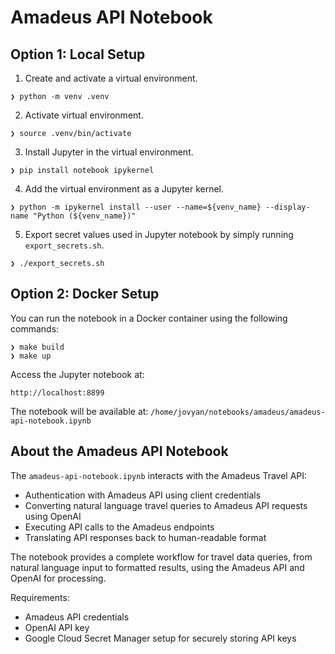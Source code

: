 # Amadeus API Notebook

## Option 1: Local Setup

1. Create and activate a virtual environment.
```
❯ python -m venv .venv
```

2. Activate virtual environment.
```
❯ source .venv/bin/activate
```

3. Install Jupyter in the virtual environment.
```
❯ pip install notebook ipykernel
```

4. Add the virtual environment as a Jupyter kernel.
```
❯ python -m ipykernel install --user --name=${venv_name} --display-name "Python (${venv_name})"
```

5. Export secret values used in Jupyter notebook by simply running `export_secrets.sh`.
```
❯ ./export_secrets.sh
```

## Option 2: Docker Setup

You can run the notebook in a Docker container using the following commands:

```
❯ make build
❯ make up
```

Access the Jupyter notebook at:
```
http://localhost:8899
```

The notebook will be available at: `/home/jovyan/notebooks/amadeus/amadeus-api-notebook.ipynb`

## About the Amadeus API Notebook

The `amadeus-api-notebook.ipynb` interacts with the Amadeus Travel API:

- Authentication with Amadeus API using client credentials
- Converting natural language travel queries to Amadeus API requests using OpenAI
- Executing API calls to the Amadeus endpoints
- Translating API responses back to human-readable format

The notebook provides a complete workflow for travel data queries, from natural language input to formatted results, using the Amadeus API and OpenAI for processing.

Requirements:
- Amadeus API credentials
- OpenAI API key
- Google Cloud Secret Manager setup for securely storing API keys